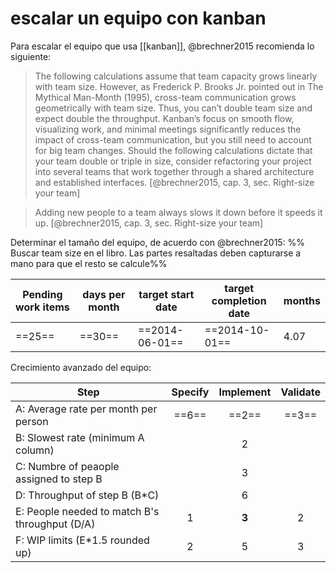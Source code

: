 # escalar un equipo con kanban
Para escalar el equipo que usa [[kanban]], @brechner2015 recomienda lo siguiente:

>The following calculations assume that team capacity grows linearly with team size. However, as Frederick P. Brooks Jr. pointed out in The Mythical Man-Month (1995), cross-team communication grows geometrically with team size. Thus, you can’t double team size and expect double the throughput. Kanban’s focus on smooth flow, visualizing work, and minimal meetings significantly reduces the impact of cross-team communication, but you still need to account for big team changes. Should the following calculations dictate that your team double or triple in size, consider refactoring your project into several teams that work together through a shared architecture and established interfaces. [@brechner2015, cap. 3, sec. Right-size your team]

>Adding new people to a team always slows it down before it speeds it up.  [@brechner2015, cap. 3, sec. Right-size your team]

Determinar el tamaño del equipo, de acuerdo con @brechner2015:
%% Buscar team size en el libro. Las partes resaltadas deben capturarse a mano para que el resto se calcule%%

| Pending work items | days per month | target start date | target completion date | months |
| ------------------ | -------------- | ----------------- | ---------------------- | ------ |
| ==25==             | ==30==         | ==2014-06-01==    | ==2014-10-01==         | 4.07   |

Crecimiento avanzado del equipo:

| Step                                           | Specify | Implement | Validate |
| ---------------------------------------------- |:-------:|:---------:|:--------:|
| A: Average rate per month per person           |  ==6==  |   ==2==   |  ==3==   | 
| B: Slowest rate (minimum A column)             |         |     2     |          |
| C: Numbre of peaople assigned to step B        |         |     3     |          |
| D: Throughput of step B (B\*C)                 |         |     6     |          |
| E: People needed to match B's throughput (D/A) |    1    |   **3**   |    2     |
| F: WIP limits (E\*1.5 rounded up)              |    2    |     5     |    3     |
